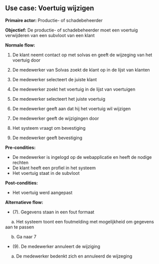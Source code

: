 ## Use case: Voertuig wijzigen

**Primaire actor:** Productie- of schadebeheerder

**Objectief:** De productie- of schadebeheerder moet een voertuig verwijderen van een subvloot van een klant

**Normale flow:**

1. De klant neemt contact op met solvas en geeft de wijzeging van het voertuig door

2. De medewerker van Solvas zoekt de klant op in de lijst van klanten

3. De medewerker selecteert de juiste klant

4. De medewerker zoekt het voertuig in de lijst van voertuigen

5. De medewerker selecteert het juiste voertuig

6. De medewerker geeft aan dat hij het voertuig wil wijzigen

7. De medewerker geeft de wijzigingen door

8. Het systeem vraagt om bevestiging

9. De medewerker geeft bevestiging

**Pre-condities:**
- De medewerker is ingelogd op de webapplicatie en heeft de nodige rechten
- De klant heeft een profiel in het systeem
- Het voertuig staat in de subvloot

**Post-condities:**
- Het voertuig werd aangepast

**Alternatieve flow:**
* (7). Gegevens staan in een fout formaat

&nbsp;&nbsp;&nbsp;&nbsp; a. Het systeem toont een foutmelding met mogelijkheid om gegevens aan te passen

&nbsp;&nbsp;&nbsp;&nbsp; b. Ga naar 7

* (9). De medewerker annuleert de wijziging

&nbsp;&nbsp;&nbsp;&nbsp; a. De medewerker bedenkt zich en annuleerd de wijzeging

